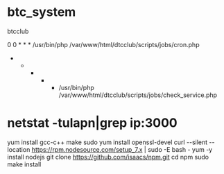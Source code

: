 # btc_system
btcclub

0 0 * * * /usr/bin/php /var/www/html/dtcclub/scripts/jobs/cron.php
* * * * * /usr/bin/php /var/www/html/dtcclub/scripts/jobs/check_service.php

netstat -tulapn|grep ip:3000
===
yum install gcc-c++ make
sudo yum install openssl-devel
curl --silent --location https://rpm.nodesource.com/setup_7.x | sudo -E bash -
yum -y install nodejs
git clone https://github.com/isaacs/npm.git
cd npm
sudo make install